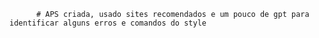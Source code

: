           # APS criada, usado sites recomendados e um pouco de gpt para identificar alguns erros e comandos do style
